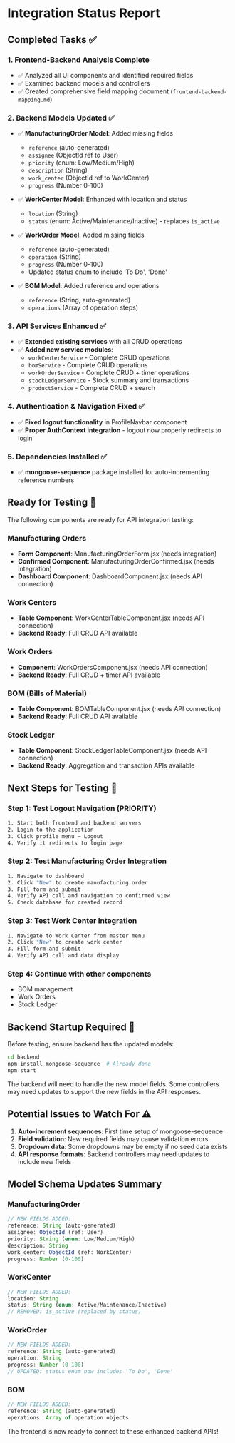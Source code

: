 # Integration Status Report

## Completed Tasks ✅

### 1. Frontend-Backend Analysis Complete
- ✅ Analyzed all UI components and identified required fields
- ✅ Examined backend models and controllers
- ✅ Created comprehensive field mapping document (`frontend-backend-mapping.md`)

### 2. Backend Models Updated ✅
- ✅ **ManufacturingOrder Model**: Added missing fields
  - `reference` (auto-generated)
  - `assignee` (ObjectId ref to User)
  - `priority` (enum: Low/Medium/High)
  - `description` (String)
  - `work_center` (ObjectId ref to WorkCenter)
  - `progress` (Number 0-100)

- ✅ **WorkCenter Model**: Enhanced with location and status
  - `location` (String)
  - `status` (enum: Active/Maintenance/Inactive) - replaces `is_active`

- ✅ **WorkOrder Model**: Added missing fields
  - `reference` (auto-generated)
  - `operation` (String)
  - `progress` (Number 0-100)
  - Updated status enum to include 'To Do', 'Done'

- ✅ **BOM Model**: Added reference and operations
  - `reference` (String, auto-generated)
  - `operations` (Array of operation steps)

### 3. API Services Enhanced ✅
- ✅ **Extended existing services** with all CRUD operations
- ✅ **Added new service modules**:
  - `workCenterService` - Complete CRUD operations
  - `bomService` - Complete CRUD operations  
  - `workOrderService` - Complete CRUD + timer operations
  - `stockLedgerService` - Stock summary and transactions
  - `productService` - Complete CRUD + search

### 4. Authentication & Navigation Fixed ✅
- ✅ **Fixed logout functionality** in ProfileNavbar component
- ✅ **Proper AuthContext integration** - logout now properly redirects to login

### 5. Dependencies Installed ✅
- ✅ **mongoose-sequence** package installed for auto-incrementing reference numbers

## Ready for Testing 🧪

The following components are ready for API integration testing:

### Manufacturing Orders
- **Form Component**: ManufacturingOrderForm.jsx (needs integration)
- **Confirmed Component**: ManufacturingOrderConfirmed.jsx (needs integration) 
- **Dashboard Component**: DashboardComponent.jsx (needs API connection)

### Work Centers
- **Table Component**: WorkCenterTableComponent.jsx (needs API connection)
- **Backend Ready**: Full CRUD API available

### Work Orders  
- **Component**: WorkOrdersComponent.jsx (needs API connection)
- **Backend Ready**: Full CRUD + timer API available

### BOM (Bills of Material)
- **Table Component**: BOMTableComponent.jsx (needs API connection)
- **Backend Ready**: Full CRUD API available

### Stock Ledger
- **Table Component**: StockLedgerTableComponent.jsx (needs API connection)
- **Backend Ready**: Aggregation and transaction APIs available

## Next Steps for Testing 🔄

### Step 1: Test Logout Navigation (PRIORITY)
```bash
1. Start both frontend and backend servers
2. Login to the application
3. Click profile menu → Logout
4. Verify it redirects to login page
```

### Step 2: Test Manufacturing Order Integration
```bash
1. Navigate to dashboard
2. Click "New" to create manufacturing order
3. Fill form and submit
4. Verify API call and navigation to confirmed view
5. Check database for created record
```

### Step 3: Test Work Center Integration
```bash
1. Navigate to Work Center from master menu
2. Click "New" to create work center
3. Fill form and submit
4. Verify API call and data display
```

### Step 4: Continue with other components
- BOM management
- Work Orders
- Stock Ledger

## Backend Startup Required 🚀

Before testing, ensure backend has the updated models:

```bash
cd backend
npm install mongoose-sequence  # Already done
npm start
```

The backend will need to handle the new model fields. Some controllers may need updates to support the new fields in the API responses.

## Potential Issues to Watch For ⚠️

1. **Auto-increment sequences**: First time setup of mongoose-sequence
2. **Field validation**: New required fields may cause validation errors
3. **Dropdown data**: Some dropdowns may be empty if no seed data exists
4. **API response formats**: Backend controllers may need updates to include new fields

## Model Schema Updates Summary

### ManufacturingOrder
```javascript
// NEW FIELDS ADDED:
reference: String (auto-generated)
assignee: ObjectId (ref: User)
priority: String (enum: Low/Medium/High)
description: String
work_center: ObjectId (ref: WorkCenter)
progress: Number (0-100)
```

### WorkCenter
```javascript
// NEW FIELDS ADDED:
location: String
status: String (enum: Active/Maintenance/Inactive)
// REMOVED: is_active (replaced by status)
```

### WorkOrder
```javascript
// NEW FIELDS ADDED:
reference: String (auto-generated)
operation: String
progress: Number (0-100)
// UPDATED: status enum now includes 'To Do', 'Done'
```

### BOM
```javascript
// NEW FIELDS ADDED:
reference: String (auto-generated)
operations: Array of operation objects
```

The frontend is now ready to connect to these enhanced backend APIs!